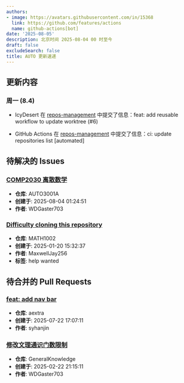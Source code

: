 ```yaml
---
authors:
- image: https://avatars.githubusercontent.com/in/15368
  link: https://github.com/features/actions
  name: github-actions[bot]
date: '2025-08-05'
description: 北京时间 2025-08-04 00 时至今
draft: false
excludeSearch: false
title: AUTO 更新速递
---
```


## 更新内容

### 周一 (8.4)

- IcyDesert 在 [repos-management](https://github.com/HITSZ-OpenAuto/repos-management) 中提交了信息：feat: add reusable workflow to update worktree (#6)

- GitHub Actions 在 [repos-management](https://github.com/HITSZ-OpenAuto/repos-management) 中提交了信息：ci: update repositories list [automated]

## 待解决的 Issues

### [COMP2030 离散数学](https://github.com/HITSZ-OpenAuto/AUTO3001A/issues/20)

- **仓库**: AUTO3001A
- **创建于**: 2025-08-04 01:24:51
- **作者**: WDGaster703

### [Difficulty cloning this repository](https://github.com/HITSZ-OpenAuto/MATH1002/issues/13)

- **仓库**: MATH1002
- **创建于**: 2025-01-20 15:32:37
- **作者**: MaxwellJay256
- **标签**: help wanted

## 待合并的 Pull Requests

### [feat: add nav bar](https://github.com/HITSZ-OpenAuto/aextra/pull/1)

- **仓库**: aextra
- **创建于**: 2025-07-22 17:07:11
- **作者**: syhanjin

### [修改文理通识门数限制](https://github.com/HITSZ-OpenAuto/GeneralKnowledge/pull/6)

- **仓库**: GeneralKnowledge
- **创建于**: 2025-02-22 21:15:11
- **作者**: WDGaster703

